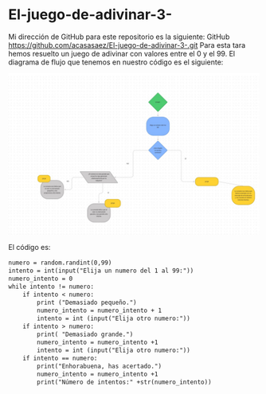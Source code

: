 # El-juego-de-adivinar-3-
Mi dirección de GitHub para este repositorio es la siguiente: GitHub https://github.com/acasasaez/El-juego-de-adivinar-3-.git
Para esta tara hemos resuelto un juego de adivinar con valores entre el 0 y el 99. El diagrama de flujo que tenemos en nuestro código es el siguiente:

![diagrama de flujo del juego de adivinar](https://github.com/acasasaez/El-juego-de-adivinar-3-/blob/main/FIGMA%20-%20JUEGO%20ADIVINAR.jpg)

El código es:
``` import random
numero = random.randint(0,99)
intento = int(input("Elija un numero del 1 al 99:"))
numero_intento = 0
while intento != numero:
    if intento < numero:
        print ("Demasiado pequeño.")
        numero_intento = numero_intento + 1
        intento = int (input("Elija otro numero:"))
    if intento > numero:
        print( "Demasiado grande.")
        numero_intento = numero_intento +1
        intento = int (input("Elija otro numero:"))
    if intento == numero:
        print("Enhorabuena, has acertado.")
        numero_intento = numero_intento +1
        print("Número de intentos:" +str(numero_intento))
